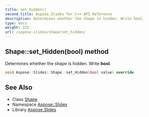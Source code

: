 ```yaml
---
title: set_Hidden()
second_title: Aspose.Slides for C++ API Reference
description: Determines whether the shape is hidden. Write bool.
type: docs
weight: 222
url: /aspose.slides/shape/set_hidden/
---
```

## Shape::set_Hidden(bool) method


Determines whether the shape is hidden. Write **bool**.

```cpp
void Aspose::Slides::Shape::set_Hidden(bool value) override
```

## See Also

* Class [Shape](../)
* Namespace [Aspose::Slides](../../)
* Library [Aspose.Slides](../../../)